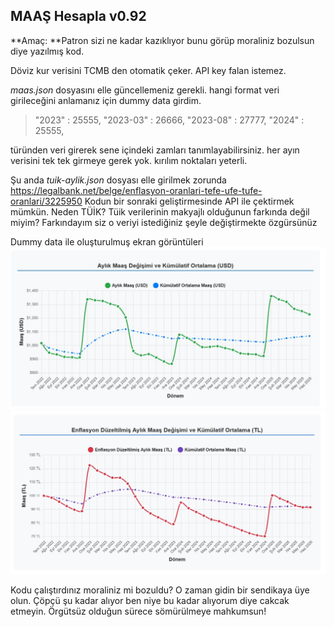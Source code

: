 ## MAAŞ Hesapla v0.92
**Amaç: **Patron sizi ne kadar kazıklıyor bunu görüp moraliniz bozulsun diye yazılmış kod. 

Döviz kur verisini TCMB den otomatik çeker. API key falan istemez. 

*maas.json* dosyasını elle güncellemeniz gerekli. 
hangi format veri girileceğini anlamanız için dummy data girdim.

> "2023"	 : 25555,
"2023-03"	 : 26666,
"2023-08"	 : 27777,
"2024"	 : 25555,

türünden veri girerek sene içindeki zamları tanımlayabilirsiniz. 
her ayın verisini tek tek girmeye gerek yok. kırılım noktaları yeterli. 


Şu anda *tuik-aylik.json* dosyası elle girilmek zorunda 
https://legalbank.net/belge/enflasyon-oranlari-tefe-ufe-tufe-oranlari/3225950
Kodun bir sonraki geliştirmesinde API ile çektirmek mümkün. 
Neden TÜİK? 
Tüik verilerinin makyajlı olduğunun farkında değil miyim?
Farkındayım siz o veriyi istediğiniz şeyle değiştirmekte özgürsünüz

Dummy data ile oluşturulmuş ekran görüntüleri
![döviz](screen-1.jpg "döviz")
![TL](screen-2.jpg "TL")


Kodu çalıştırdınız moraliniz mi bozuldu? O zaman gidin bir sendikaya üye olun. Çöpçü şu kadar alıyor ben niye bu kadar alıyorum diye cakcak etmeyin. Örgütsüz olduğun sürece sömürülmeye mahkumsun!

